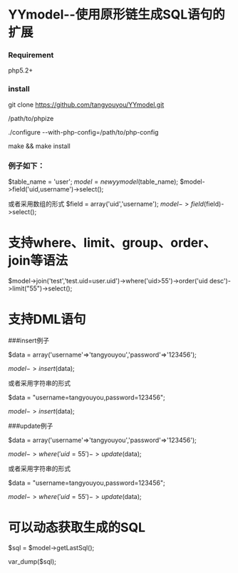 # YYmodel--使用原形链生成SQL语句的扩展

### Requirement
php5.2+

### install

git clone https://github.com/tangyouyou/YYmodel.git

/path/to/phpize

./configure --with-php-config=/path/to/php-config

make && make install



### 例子如下：

$table_name = 'user';
$model = new yymodel($table_name);
$model->field('uid,username')->select();

或者采用数组的形式
$field = array('uid','username');
$model->field($field)->select();

# 支持where、limit、group、order、join等语法

$model->join('test','test.uid=user.uid')->where('uid>55')->order('uid desc')->limit("55")->select();

# 支持DML语句

###insert例子

$data = array('username'=>'tangyouyou','password'=>'123456');

$model->insert($data);

或者采用字符串的形式

$data = "username=tangyouyou,password=123456";

$model->insert($data);

###update例子

$data = array('username'=>'tangyouyou','password'=>'123456');

$model->where('uid=55')->update($data);

或者采用字符串的形式

$data = "username=tangyouyou,password=123456";

$model->where('uid=55')->update($data);

# 可以动态获取生成的SQL
$sql = $model->getLastSql();

var_dump($sql);


